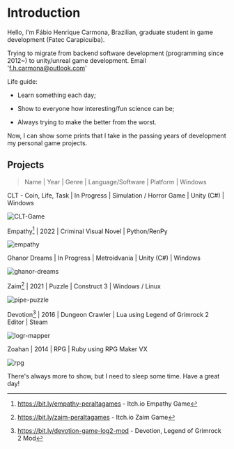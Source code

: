 # Introduction

Hello, I'm Fábio Henrique Carmona, Brazilian, graduate student in game development (Fatec Carapicuiba).

Trying to migrate from backend software development (programming since 2012~) to unity/unreal game development. Email 'f.h.carmona@outlook.com'

Life guide:

- Learn something each day;
- Show to everyone how interesting/fun science can be;

- Always trying to make the better from the worst.

Now, I can show some prints that I take in the passing years of development my personal game projects.

## Projects

> Name | Year | Genre | Language/Software | Platform | Windows

CLT - Coin, Life, Task | In Progress | Simulation / Horror Game | Unity (C#) | Windows

![CLT-Game](https://user-images.githubusercontent.com/100398695/196249712-cb0d9562-069f-4475-a817-b11af24bee0e.png)

Empathy[^1] | 2022 | Criminal Visual Novel | Python/RenPy

![empathy](https://user-images.githubusercontent.com/100398695/173198003-fbaf3396-7c2d-44ab-9c71-876a8a120b99.png)

Ghanor Dreams | In Progress | Metroidvania | Unity (C#) | Windows

![ghanor-dreams](https://user-images.githubusercontent.com/100398695/156866248-0cecb9c1-531c-439e-aa5a-c3884184254d.png)

Zaim[^2] | 2021 | Puzzle | Construct 3 | Windows / Linux

![pipe-puzzle](https://user-images.githubusercontent.com/100398695/155658094-ee736a93-524b-4a50-ae71-5739d1978d40.png)

Devotion[^3] | 2016 | Dungeon Crawler | Lua using Legend of Grimrock 2 Editor | Steam

![logr-mapper](https://user-images.githubusercontent.com/100398695/155658109-e6dec763-d153-43bf-a08a-67f9288e10ff.png)

Zoahan | 2014 | RPG | Ruby using RPG Maker VX

![rpg](https://user-images.githubusercontent.com/100398695/155658289-05621792-3f5a-4890-97c8-04892ce44460.png)

[^1]: https://bit.ly/empathy-peraltagames - Itch.io Empathy Game
[^2]: https://bit.ly/zaim-peraltagames - Itch.io Zaim Game
[^3]: https://bit.ly/devotion-game-log2-mod - Devotion, Legend of Grimrock 2 Mod

There's always more to show, but I need to sleep some time.
Have a great day!

